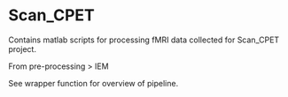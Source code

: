 # Scan_CPET

Contains matlab scripts for processing fMRI data collected for Scan_CPET project.

From pre-processing > IEM 

See wrapper function for overview of pipeline.